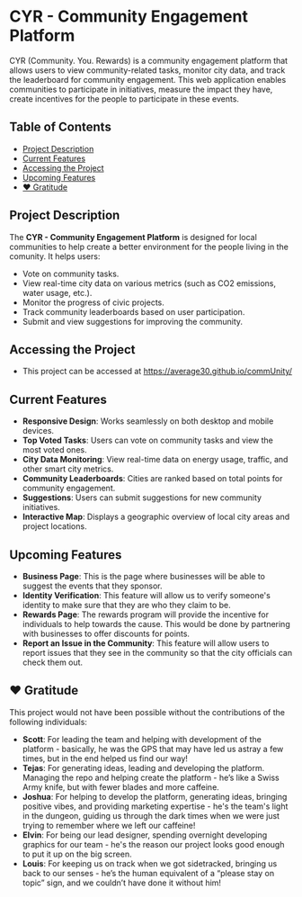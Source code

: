 # CYR - Community Engagement Platform

CYR (Community. You. Rewards) is a community engagement platform that allows users to view community-related tasks, monitor city data, and track the leaderboard for community engagement. This web application enables communities to participate in initiatives, measure the impact they have, create incentives for the people to participate in these events. 

## Table of Contents
- [Project Description](#project-description)
- [Current Features](#current-features)
- [Accessing the Project](#accessing-the-project)
- [Upcoming Features](#upcoming-features)
- [❤️ Gratitude](#❤️-gratitude)

## Project Description

The **CYR - Community Engagement Platform** is designed for local communities to help create a better environment for the people living in the comunity. It helps users:
- Vote on community tasks.
- View real-time city data on various metrics (such as CO2 emissions, water usage, etc.).
- Monitor the progress of civic projects.
- Track community leaderboards based on user participation.
- Submit and view suggestions for improving the community.

## Accessing the Project

- This project can be accessed at https://average30.github.io/commUnity/

## Current Features

- **Responsive Design**: Works seamlessly on both desktop and mobile devices.
- **Top Voted Tasks**: Users can vote on community tasks and view the most voted ones.
- **City Data Monitoring**: View real-time data on energy usage, traffic, and other smart city metrics.
- **Community Leaderboards**: Cities are ranked based on total points for community engagement.
- **Suggestions**: Users can submit suggestions for new community initiatives.
- **Interactive Map**: Displays a geographic overview of local city areas and project locations.

## Upcoming Features

- **Business Page**: This is the page where businesses will be able to suggest the events that they sponsor. 
- **Identity Verification**: This feature will allow us to verify someone's identity to make sure that they are who they claim to be. 
- **Rewards Page**: The rewards program will provide the incentive for individuals to help towards the cause. This would be done by partnering with businesses to offer discounts for points.  
- **Report an Issue in the Community**: This feature will allow users to report issues that they see in the community so that the city officials can check them out. 

## ❤️ Gratitude

This project would not have been possible without the contributions of the following individuals:

- **Scott**: For leading the team and helping with development of the platform - basically, he was the GPS that may have led us astray a few times, but in the end helped us find our way!
- **Tejas**: For generating ideas, leading and developing the platform. Managing the repo and helping create the platform - he’s like a Swiss Army knife, but with fewer blades and more caffeine.
- **Joshua**: For helping to develop the platform, generating ideas, bringing positive vibes, and providing marketing expertise - he's the team's light in the dungeon, guiding us through the dark times when we were just trying to remember where we left our caffeine!
- **Elvin**: For being our lead designer, spending overnight developing graphics for our team - he's the reason our project looks good enough to put it up on the big screen.
- **Louis**: For keeping us on track when we got sidetracked, bringing us back to our senses - he’s the human equivalent of a “please stay on topic” sign, and we couldn’t have done it without him!

